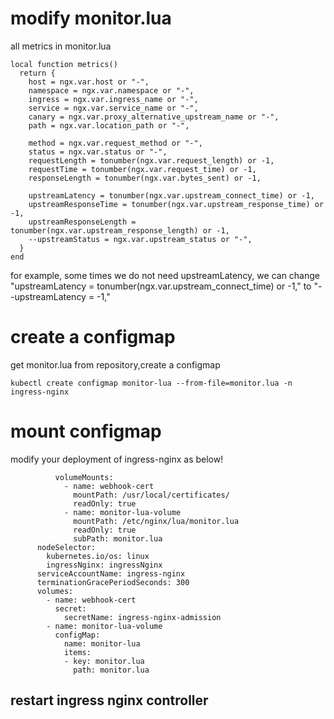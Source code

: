 # modify monitor.lua
all metrics in monitor.lua

```
local function metrics()
  return {
    host = ngx.var.host or "-",
    namespace = ngx.var.namespace or "-",
    ingress = ngx.var.ingress_name or "-",
    service = ngx.var.service_name or "-",
    canary = ngx.var.proxy_alternative_upstream_name or "-",
    path = ngx.var.location_path or "-",

    method = ngx.var.request_method or "-",
    status = ngx.var.status or "-",
    requestLength = tonumber(ngx.var.request_length) or -1,
    requestTime = tonumber(ngx.var.request_time) or -1,
    responseLength = tonumber(ngx.var.bytes_sent) or -1,

    upstreamLatency = tonumber(ngx.var.upstream_connect_time) or -1,
    upstreamResponseTime = tonumber(ngx.var.upstream_response_time) or -1,
    upstreamResponseLength = tonumber(ngx.var.upstream_response_length) or -1,
    --upstreamStatus = ngx.var.upstream_status or "-",
  }
end
```
for example, some times we do not need upstreamLatency,
we can change "upstreamLatency = tonumber(ngx.var.upstream_connect_time) or -1," to "--upstreamLatency = -1,"

# create a configmap

get monitor.lua from repository,create a configmap

```
kubectl create configmap monitor-lua --from-file=monitor.lua -n ingress-nginx
```

# mount configmap

modify your deployment of ingress-nginx as below!

```
          volumeMounts:
            - name: webhook-cert
              mountPath: /usr/local/certificates/
              readOnly: true
            - name: monitor-lua-volume
              mountPath: /etc/nginx/lua/monitor.lua
              readOnly: true
              subPath: monitor.lua
      nodeSelector:
        kubernetes.io/os: linux
        ingressNginx: ingressNginx
      serviceAccountName: ingress-nginx
      terminationGracePeriodSeconds: 300
      volumes:
        - name: webhook-cert
          secret:
            secretName: ingress-nginx-admission
        - name: monitor-lua-volume
          configMap:
            name: monitor-lua
            items:
            - key: monitor.lua
              path: monitor.lua
```

## restart ingress nginx controller
